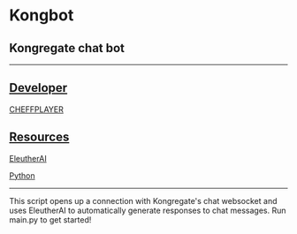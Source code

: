 # Kongbot
## Kongregate chat bot

------------

## <u>Developer</u>
[CHEFFPLAYER](https://www.kongregate.com/accounts/cheffplayer "CHEFFPLAYER")

## <u>Resources</u>
[EleutherAI](https://6b.eleuther.ai/ "EleutherAI")

[Python](https://www.python.org/ "Python")

------------

This script opens up a connection with Kongregate's chat websocket and uses EleutherAI to automatically generate responses to chat messages.
Run main.py to get started!
